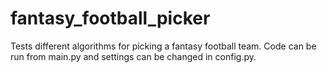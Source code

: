 # fantasy_football_picker
Tests different algorithms for picking a fantasy football team.  Code can be run from main.py and settings can be changed in config.py.



